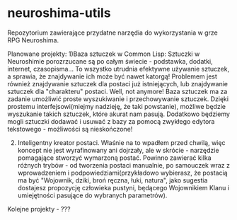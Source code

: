 neuroshima-utils
================

Repozytorium zawierające przydatne narzędia do wykorzystania w grze RPG Neuroshima.

Planowane projekty:
1)Baza sztuczek w Common Lisp:
    Sztuczki w Neuroshimie porozrzucane są po całym świecie - podstawka, dodatki, internet, czasopisma...
    To wszystko utrudnia efektywne używanie sztuczek, a sprawia, że znajdywanie ich może być nawet katorgą!
    Problemem jest również znajdywanie sztuczek dla postaci już istniejących, lub znajdywanie sztuczek dla "charakteru" postaci.
    Well, not anymore! Baza sztuczek ma za zadanie umożliwić proste wyszukiwanie i przechowywanie sztuczek.
    Dzięki prostemu interfejsowi(miejmy nadzieję, że taki powstanie), możliwe będzie wyszukanie takich sztuczek, które akurat nam pasują.
    Dodatkowo będziemy mogli sztuczki dodawać i usuwać z bazy za pomocą zwykłego edytora tekstowego - możliwości są nieskończone!
    
2) Inteligentny kreator postaci.
    Właśnie na to wpadłem przed chwilą, więc koncept nie jest wyrafinowany ani dojrzały, ale w skrócie - narzędzie
    pomagające stworzyć wymarzoną postać. Powinno zawierać kilka różnych trybów - od tworzenia postaci manualnie, po samouczek
    wraz z wprowadzeniem i podpowiedziami(przykładowo wybierasz, że postacią ma być "Wojownik, dziki, broń ręczna, łuki, natura",
    jako sugestia dostajesz propozycję człowieka pustyni, będącego Wojownikiem Klanu i umiejętności pasujące do wybranych parametrów).
  
  
Kolejne projekty - ???
